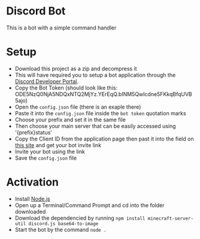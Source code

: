 # Discord Bot

This is a bot with a simple command handler

# Setup

- Download this project as a zip and decompress it
- This will have required you to setup a bot application through the [Discord Developer Portal](https://discord.com/developers/applications).
- Copy the Bot Token (should look like this: ODE5NzQ0NjA5NDQxNTQ2MjYz.YErEqQ.bINM5QwIcdne5FKkqBfqUVB5ajo)
- Open the `config.json` file (there is an exaple there)
- Paste it into the `config.json` file inside the `bot token` quotation marks
- Choose your prefix and set it in the same file
- Then choose your main server that can be easily accessed using '{prefix}status'
- Copy the Client ID from the application page then past it into the field on [this site](https://discordapi.com/permissions.html) and get your bot invite link
- Invite your bot using the link
- Save the `config.json` file

# Activation

- Install [Node.js](https://nodejs.org/en/download/)
- Open up a Terminal/Command Prompt and cd into the folder downloaded
- Download the dependencied by running `npm install minecraft-server-util discord.js base64-to-image`
- Start the bot by the command `node .`
